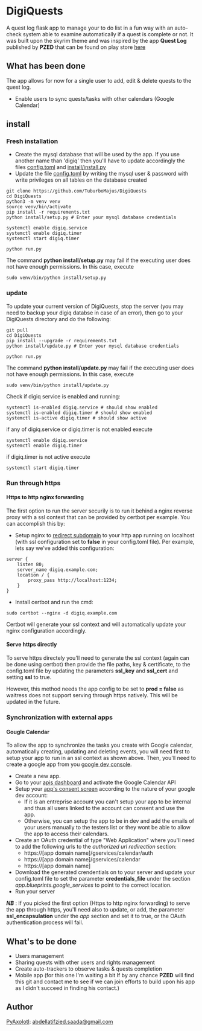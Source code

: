 # DigiQuests
A quest log flask app to manage your to do list in a fun way with an auto-check system able to examine automatically if a quest is complete or not. It was built upon the skyrim theme and was inspired by the app **Quest Log** published by **PZED** that can be found on play store [here](https://play.google.com/store/apps/details?id=com.app.stodo)


## What has been done 
The app allows for now for a single user to add, edit & delete quests to the quest log.

- Enable users to sync quests/tasks with other calendars (Google Calendar)

## install

### Fresh installation

- Create the mysql database that will be used by the app. If you use another name than 'digiq' then you'll have to update accordingly the files [config.toml](https://github.com/TuburboMajus/DigiQuests/blob/main/config.toml#L20) and [install/install.py](https://github.com/TuburboMajus/DigiQuests/blob/main/install/install.py#L10)
- Update the file [config.toml](https://github.com/TuburboMajus/DigiQuests/blob/main/config.toml#L18-L19) by writing the mysql user & password with write privileges on all tables on the database created 

```console
git clone https://github.com/TuburboMajus/DigiQuests
cd DigiQuests
python3 -m venv venv
source venv/bin/activate
pip install -r requirements.txt
python install/setup.py # Enter your mysql database credentials

systemctl enable digiq.service
systemctl enable digiq.timer
systemctl start digiq.timer

python run.py
```

The command **python install/setup.py** may fail if the executing user does not have enough permissions. In this case, execute
```console
sudo venv/bin/python install/setup.py
```

### update

To update your current version of DigiQuests, stop the server (you may need to backup your digiq databse in case of an error), then go to your DigiQuests directory and do the following:

```console
git pull
cd DigiQuests
pip install --upgrade -r requirements.txt
python install/update.py # Enter your mysql database credentials

python run.py
```

The command **python install/update.py** may fail if the executing user does not have enough permissions. In this case, execute
```console
sudo venv/bin/python install/update.py
```

Check if digiq service is enabled and running:
```console
systemctl is-enabled digiq.service # should show enabled
systemctl is-enabled digiq.timer # should show enabled
systemctl is-active digiq.timer # should show active
```

if any of digiq.service or digiq.timer is not enabled execute
```console
systemctl enable digiq.service 
systemctl enable digiq.timer
```

if digiq.timer is not active execute
```console
systemctl start digiq.timer
```

### Run through https

#### Https to http nginx forwarding

The first option to run the server securily is to run it behind a nginx reverse proxy with a ssl context that can be provided by certbot per example.
You can accomplish this by:

- Setup nginx to [redirect subdomain](https://docs.nginx.com/nginx/admin-guide/web-server/reverse-proxy/) to your http app running on localhost (with ssl configuration set to **false** in your config.toml file). Per example, lets say we've added this configuration:
```
server {
    listen 80;
    server_name digiq.example.com;
    location / {
        proxy_pass http://localhost:1234;
    }
}
```

- Install certbot and run the cmd:
```console
sudo certbot --nginx -d digiq.example.com
```
Certbot will generate your ssl context and will automatically update your nginx configuration accordingly.

#### Serve https directly

To serve https directely you'll need to generate the ssl context (again can be done using certbot) then provide the file paths, key & certificate, to the config.toml file by updating the parameters **ssl_key** and **ssl_cert** and setting **ssl** to true.

However, this method needs the app config to be set to **prod = false** as waitress does not support serving through https natively. This will be updated in the future.

### Synchronization with external apps

#### Gougle Calendar

To allow the app to synchronize the tasks you create with Google calendar, automatically creating, updating and deleting events, you will need first to setup your app to run in an ssl context as shown above. Then, you'll need to create a google app from you [google dev console](https://console.cloud.google.com/).

* Create a new app.
* Go to your [apis dashboard](https://console.cloud.google.com/apis/dashboard) and activate the Google Calendar API
* Setup your [app's consent screen](https://console.cloud.google.com/apis/credentials/consent) according to the nature of your google dev account:
  * If it is an entreprise account you can't setup your app to be internal and thus all users linked to the account can consent and use the app.
  * Otherwise, you can setup the app to be in dev and add the emails of your users manually to the testers list or they wont be able to allow the app to access their calendars.
* Create an OAuth credential of type "Web Application" where you'll need to add the following urls to the *authorized url redirection* section:
  * https://[app domain name]/gservices/calendar/auth
  * https://[app domain name]/gservices/calendar
  * https://[app domain name]
* Download the generated crendentials on to your server and update your config.toml file to set the parameter **credentials_file** under the section *app.blueprints.google_services* to point to the correct location.
* Run your server

***NB*** : If you picked the first option (Https to http nginx forwarding) to serve the app through https, you'll need also to update, or add, the parameter **ssl_encapsulation** under the *app* section and set it to true, or the OAuth authentication process will fail. 

## What's to be done

- Users management
- Sharing quests with other users and rights management
- Create auto-trackers to observe tasks & quests completion
- Mobile app (for this one I'm waiting a bit If by any chance **PZED** will find this git and contact me to see if we can join efforts to build upon his app as I didn't succeed in finding his contact.)

## Author
[PyAxolotl](https://github.com/PyAxolotl): abdellatifzied.saada@gmail.com


